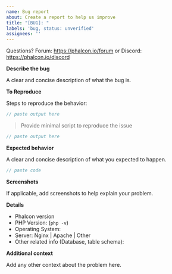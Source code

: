 ```yaml
---
name: Bug report
about: Create a report to help us improve
title: "[BUG]: "
labels: 'bug, status: unverified'
assignees: ''
---
```


Questions? Forum: https://phalcon.io/forum or Discord: https://phalcon.io/discord

**Describe the bug**

A clear and concise description of what the bug is.

**To Reproduce**

Steps to reproduce the behavior:

```php
// paste output here
```

> Provide minimal script to reproduce the issue

```php
// paste output here
```

**Expected behavior**

A clear and concise description of what you expected to happen.

```php
// paste code
```

**Screenshots**

If applicable, add screenshots to help explain your problem.

**Details**

 -  Phalcon version
 -  PHP Version: (`php -v`)
 -  Operating System:
 -  Server: Nginx | Apache | Other
 -  Other related info (Database, table schema):

**Additional context**

Add any other context about the problem here.
